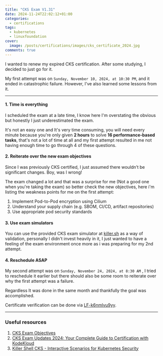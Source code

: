 ```yaml
---
title: "CKS Exam V1.31"
date: 2024-11-24T22:02:12+01:00
categories:
  - certifications
tags:
  - kubernetes
  - linuxfoundation
cover:
  image: /posts/certifications/images/cks_certificate_2024.jpg
comments: true
---
```


I wanted to renew my expired CKS certification. After some studying, I decided to just go for it.

My first attempt was on `Sunday, November 10, 2024, at 10:30 PM`, and it ended in catastrophic failure. However, I've also learned some lessons from it.

---

#### 1. Time is everything
I scheduled the exam at a late time, I know here I'm overstating the obvious but honestly I just underestimated the exam.

It's not an easy one and It's very time consuming, you will need every minute because you're only given **2 hours** to solve **16 performance-based tasks**, that's not a lot of time at all and my first attempt resulted in me not having enough time to go through 4 of these questions.

#### 2. Reiterate over the new exam objectives
Since I was previously CKS certified, I just assumed there wouldn’t be significant changes. Boy, was I wrong!

The exam changed a lot and that was a surprise for me (Not a good one when you're taking the exam) so better check the new objectives, here i'm listing the weakness points for me on the first attempt:
  1. Implement Pod-to-Pod encryption using Cilium
  2. Understand your supply chain (e.g. SBOM, CI/CD, artifact repositories)
  3. Use appropriate pod security standards

#### 3. Use exam simulators
You can use the provided CKS exam simulator at [killer.sh](https://killer.sh/dashboard) as a way of validation, personally I didn't invest heavily in it, I just wanted to have a feeling of the exam environment once more as i was preparing for my 2nd attempt.

#### 4. Reschedule ASAP
My second attempt was on `Sunday, November 24, 2024, at 8:30 AM` , I tried to reschedule it earlier but there should also be some room to reiterate over why the first attempt was a failure.

Regardless It was done in the same month and thankfully the goal was accomplished.

Certificate verification can be done via [LF-k6nmlvu9yy](https://training.linuxfoundation.org/certification/verify/).

---

### Useful resources
1. [CKS Exam Objectives](https://training.linuxfoundation.org/certification/certified-kubernetes-security-specialist/)
2. [CKS Exam Updates 2024: Your Complete Guide to Certification with KodeKloud](https://kodekloud.com/blog/cks-exam-updates-2024-your-complete-guide-to-certification-with-kodekloud/)
3. [Killer Shell CKS - Interactive Scenarios for Kubernetes Security](https://killercoda.com/killer-shell-cks/)
